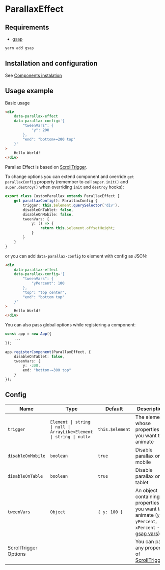 # ParallaxEffect

## Requirements
 - [gsap](https://www.npmjs.com/package/gsap)

```bash
yarn add gsap
```

## Installation and configuration

See [Components instalation](/docs/components_instalation.md)

## Usage example

Basic usage

```html
<div 
	data-parallax-effect 
	data-parallax-config='{
		"tweenVars": {
			"y": 200 
		},
		"end": "bottom+=200 top"
	}'
>
	Hello World!
</div>
```

Parallax Effect is based on [ScrollTrigger](https://greensock.com/docs/v3/Plugins/ScrollTrigger).

To change options you can extend component and override `get parallaxConfig` property (remember to call `super.init()` and `super.destroy()` when overriding `init` and `destroy` hooks):

```ts
export class CustomParallax extends ParallaxEffect {
    get parallaxConfig(): ParallaxConfig {
		trigger: this.$element.querySelector('div'),
        disableOnTablet: false,
        disableOnMobile: false,
        tweenVars: {
			y: () => {
				return this.$element.offsetHeight;
			}
		}
    }
}

```

or you can add `data-parallax-config` to element with config as JSON:

```html
<div 
	data-parallax-effect 
	data-parallax-config='{
		"tweenVars": {
			"yPercent": 100 
		},
		"top": "top center",
		"end": "bottom top"
	}'
>
	Hello World!
</div>
```

You can also pass global options while registering a component:

```ts
const app = new App({
    ...
});

app.registerComponent(ParallaxEffect, {
    disableOnTablet: false,
	tweenVars: {
		y: -300,
		end: "bottom-=300 top"
	}
});
```


## Config

| Name | Type | Default | Description |
| -- | -- | -- | -- |
| `trigger` | `Element \| string \| null \| ArrayLike<Element \| string \| null>` | `this.$element` | The element whose properties you want to animate |
| `disableOnMobile` | `boolean` | `true` | Disable parallax on mobile |
| `disableOnTable` | `boolean` | `true` | Disable parallax on tablet |
| `tweenVars` | `Object` | `{ y: 100 }` | An object containing properties you want to animate (`y`, `x`, `yPercent`, `xPercent` - [gsap vars](https://greensock.com/docs/v3/GSAP/gsap.to())) |
| ScrollTrigger Options |  |  | You can pass any property of [ScrollTrigger](https://greensock.com/docs/v3/Plugins/ScrollTrigger/static.create()). |
